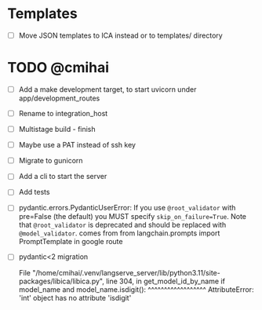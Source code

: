 # Templates

- [ ] Move JSON templates to ICA instead or to templates/ directory

# TODO @cmihai

- [ ] Add a make development target, to start uvicorn under app/development_routes

- [ ] Rename to integration_host
- [ ] Multistage build - finish
- [ ] Maybe use a PAT instead of ssh key
- [ ] Migrate to gunicorn
- [ ] Add a cli to start the server
- [ ] Add tests
- [ ] pydantic.errors.PydanticUserError: If you use `@root_validator` with pre=False (the default) you MUST specify `skip_on_failure=True`. Note that `@root_validator` is deprecated and should be replaced with `@model_validator`.
comes from from langchain.prompts import PromptTemplate in google route
- [ ] pydantic<2 migration

  File "/home/cmihai/.venv/langserve_server/lib/python3.11/site-packages/libica/libica.py", line 304, in get_model_id_by_name
    if model_name and model_name.isdigit():
                      ^^^^^^^^^^^^^^^^^^
AttributeError: 'int' object has no attribute 'isdigit'
